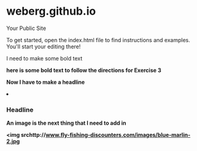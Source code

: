 weberg.github.io
=====================

Your Public Site

To get started, open the index.html file to find instructions and examples. You'll start your editing there!

I need to make some bold text

<b>here is some bold text to follow the directions for Exercise 3<b>

Now I have to make a headline

<li> <h3>Headline</h3></li>

An image is the next thing that I need to add in


<img srchttp://www.fly-fishing-discounters.com/images/blue-marlin-2.jpg</li>
